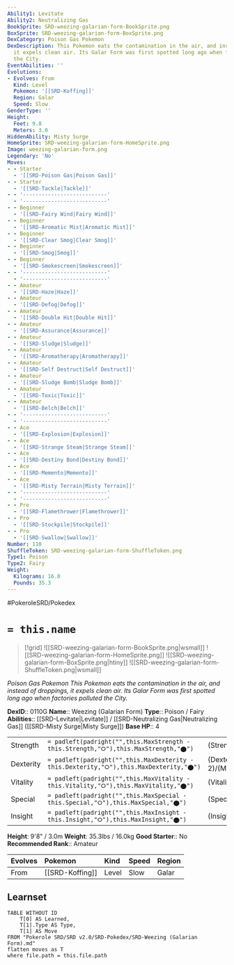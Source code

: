 ```yaml
---
Ability1: Levitate
Ability2: Neutralizing Gas
BookSprite: SRD-weezing-galarian-form-BookSprite.png
BoxSprite: SRD-weezing-galarian-form-BoxSprite.png
DexCategory: Poison Gas Pokemon
DexDescription: This Pokemon eats the contamination in the air, and instead of droppings,
  it expels clean air. Its Galar Form was first spotted long ago when factories polluted
  the City.
EventAbilities: ''
Evolutions:
- Evolves: From
  Kind: Level
  Pokemon: '[[SRD-Koffing]]'
  Region: Galar
  Speed: Slow
GenderType: ''
Height:
  Feet: 9.8
  Meters: 3.0
HiddenAbility: Misty Surge
HomeSprite: SRD-weezing-galarian-form-HomeSprite.png
Image: weezing-galarian-form.png
Legendary: 'No'
Moves:
- - Starter
  - '[[SRD-Poison Gas|Poison Gas]]'
- - Starter
  - '[[SRD-Tackle|Tackle]]'
- - '---------------------------'
  - '---------------------------'
- - Beginner
  - '[[SRD-Fairy Wind|Fairy Wind]]'
- - Beginner
  - '[[SRD-Aromatic Mist|Aromatic Mist]]'
- - Beginner
  - '[[SRD-Clear Smog|Clear Smog]]'
- - Beginner
  - '[[SRD-Smog|Smog]]'
- - Beginner
  - '[[SRD-Smokescreen|Smokescreen]]'
- - '---------------------------'
  - '---------------------------'
- - Amateur
  - '[[SRD-Haze|Haze]]'
- - Amateur
  - '[[SRD-Defog|Defog]]'
- - Amateur
  - '[[SRD-Double Hit|Double Hit]]'
- - Amateur
  - '[[SRD-Assurance|Assurance]]'
- - Amateur
  - '[[SRD-Sludge|Sludge]]'
- - Amateur
  - '[[SRD-Aromatherapy|Aromatherapy]]'
- - Amateur
  - '[[SRD-Self Destruct|Self Destruct]]'
- - Amateur
  - '[[SRD-Sludge Bomb|Sludge Bomb]]'
- - Amateur
  - '[[SRD-Toxic|Toxic]]'
- - Amateur
  - '[[SRD-Belch|Belch]]'
- - '---------------------------'
  - '---------------------------'
- - Ace
  - '[[SRD-Explosion|Explosion]]'
- - Ace
  - '[[SRD-Strange Steam|Strange Steam]]'
- - Ace
  - '[[SRD-Destiny Bond|Destiny Bond]]'
- - Ace
  - '[[SRD-Memento|Memento]]'
- - Ace
  - '[[SRD-Misty Terrain|Misty Terrain]]'
- - '---------------------------'
  - '---------------------------'
- - Pro
  - '[[SRD-Flamethrower|Flamethrower]]'
- - Pro
  - '[[SRD-Stockpile|Stockpile]]'
- - Pro
  - '[[SRD-Swallow|Swallow]]'
Number: 110
ShuffleToken: SRD-weezing-galarian-form-ShuffleToken.png
Type1: Poison
Type2: Fairy
Weight:
  Kilograms: 16.0
  Pounds: 35.3
---
```


#PokeroleSRD/Pokedex

# `= this.name`

> [!grid]
> ![[SRD-weezing-galarian-form-BookSprite.png|wsmall]]
> ![[SRD-weezing-galarian-form-HomeSprite.png]]
> ![[SRD-weezing-galarian-form-BoxSprite.png|htiny]]
> ![[SRD-weezing-galarian-form-ShuffleToken.png|wsmall]]


*Poison Gas Pokemon*
*This Pokemon eats the contamination in the air, and instead of droppings, it expels clean air. Its Galar Form was first spotted long ago when factories polluted the City.*

**DexID**:: 0110G
**Name**:: Weezing (Galarian Form)
**Type**:: Poison / Fairy
**Abilities**:: [[SRD-Levitate|Levitate]] / [[SRD-Neutralizing Gas|Neutralizing Gas]] ([[SRD-Misty Surge|Misty Surge]])
**Base HP**:: 4

|           |                                                                                        |                                          |
| --------- | -------------------------------------------------------------------------------------- | ---------------------------------------- |
| Strength  | `= padleft(padright("",this.MaxStrength - this.Strength,"⭘"),this.MaxStrength,"⬤")`    | (Strength::2)/(MaxStrength::5)   |
| Dexterity | `= padleft(padright("",this.MaxDexterity - this.Dexterity,"⭘"),this.MaxDexterity,"⬤")` | (Dexterity:: 2)/(MaxDexterity::4) |
| Vitality  | `= padleft(padright("",this.MaxVitality - this.Vitality,"⭘"),this.MaxVitality,"⬤")`    | (Vitality::3)/(MaxVitality::7)   |
| Special   | `= padleft(padright("",this.MaxSpecial - this.Special,"⭘"),this.MaxSpecial,"⬤")`       | (Special::2)/(MaxSpecial::5)     |
| Insight   | `= padleft(padright("",this.MaxInsight - this.Insight,"⭘"),this.MaxInsight,"⬤")`       | (Insight::2)/(MaxInsight::5)     |

**Height**: 9'8" / 3.0m
**Weight**: 35.3lbs / 16.0kg
**Good Starter**:: No
**Recommended Rank**:: Amateur

| Evolves   | Pokemon         | Kind   | Speed   | Region   |
|:----------|:----------------|:-------|:--------|:---------|
| From      | [[SRD-Koffing]] | Level  | Slow    | Galar    |

## Learnset

```dataview
TABLE WITHOUT ID
    T[0] AS Learned,
    T[1].Type AS Type,
    T[1] AS Move
FROM "Pokerole SRD/SRD v2.0/SRD-Pokedex/SRD-Weezing (Galarian Form).md"
flatten moves as T
where file.path = this.file.path
```

